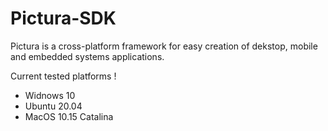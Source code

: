 # Pictura-SDK
Pictura is a cross-platform framework for easy creation of dekstop, mobile and embedded systems applications.

Current tested platforms !
 - Widnows 10
 - Ubuntu 20.04
 - MacOS 10.15 Catalina
